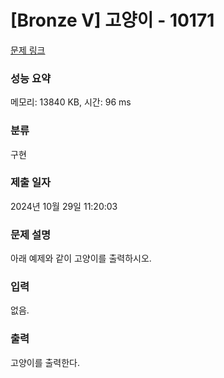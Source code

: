 # [Bronze V] 고양이 - 10171

[문제 링크](https://www.acmicpc.net/problem/10171)

### 성능 요약

메모리: 13840 KB, 시간: 96 ms

### 분류

구현

### 제출 일자

2024년 10월 29일 11:20:03

### 문제 설명

<p>아래 예제와 같이 고양이를 출력하시오.</p>

### 입력

 <p>없음.</p>

### 출력

 <p>고양이를 출력한다.</p>